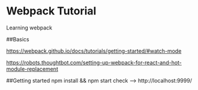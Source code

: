 # Webpack Tutorial
Learning webpack

##Basics

https://webpack.github.io/docs/tutorials/getting-started/#watch-mode

https://robots.thoughtbot.com/setting-up-webpack-for-react-and-hot-module-replacement

##Getting started
npm install && npm start
check --> http://localhost:9999/

